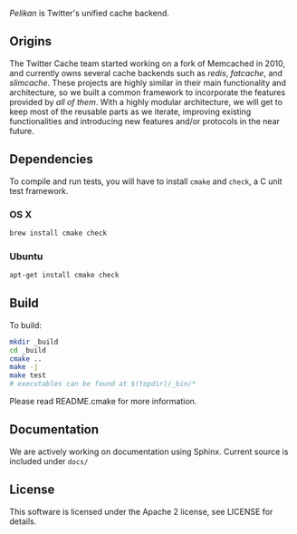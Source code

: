 *Pelikan* is Twitter's unified cache backend.

## Origins
The Twitter Cache team started working on a fork of Memcached in 2010, and currently owns several cache backends such as *redis*, *fatcache*, and  *slimcache*. These projects are highly similar in their main functionality and architecture, so we built a common framework to incorporate the features provided by *all of them*. With a highly modular architecture, we will get to keep most of the reusable parts as we iterate, improving existing functionalities and introducing new features and/or protocols in the near future.

## Dependencies
To compile and run tests, you will have to install `cmake` and `check`, a C unit test framework.

### OS X

```sh
brew install cmake check
```

### Ubuntu

```sh
apt-get install cmake check
```

## Build
To build:
```sh
mkdir _build
cd _build
cmake ..
make -j
make test
# executables can be found at $(topdir)/_bin/*
```

Please read README.cmake for more information.

## Documentation
We are actively working on documentation using Sphinx. Current source is included under `docs/`

## License
This software is licensed under the Apache 2 license, see LICENSE for details.
